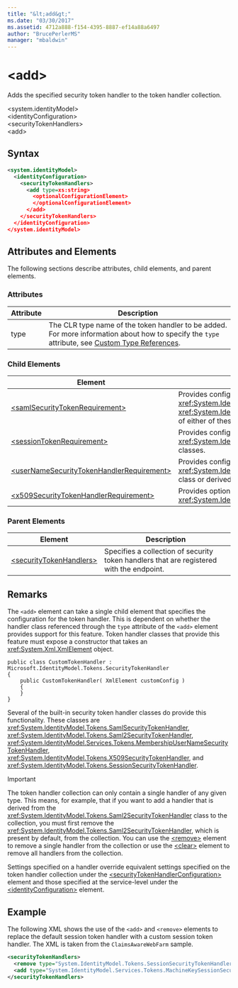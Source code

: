 ```yaml
---
title: "&lt;add&gt;"
ms.date: "03/30/2017"
ms.assetid: 4712a888-f154-4395-8887-ef14a88a6497
author: "BrucePerlerMS"
manager: "mbaldwin"
---
```

# &lt;add&gt;
Adds the specified security token handler to the token handler collection.  
  
 \<system.identityModel>  
\<identityConfiguration>  
\<securityTokenHandlers>  
\<add>  
  
## Syntax  
  
```xml  
<system.identityModel>  
  <identityConfiguration>  
    <securityTokenHandlers>  
      <add type=xs:string>  
        <optionalConfigurationElement>  
        </optionalConfigurationElement>  
      </add>  
    </securityTokenHandlers>  
  </identityConfiguration>  
</system.identityModel>  
```  
  
## Attributes and Elements  
 The following sections describe attributes, child elements, and parent elements.  
  
### Attributes  
  
|Attribute|Description|  
|---------------|-----------------|  
|type|The CLR type name of the token handler to be added. For more information about how to specify the `type` attribute, see [Custom Type References](http://msdn.microsoft.com/library/7286d2e3-c63d-49fd-abdc-ce2705f22c24).|  
  
### Child Elements  
  
|Element|Description|  
|-------------|-----------------|  
|[\<samlSecurityTokenRequirement>](../../../../../docs/framework/configure-apps/file-schema/windows-identity-foundation/samlsecuritytokenrequirement.md)|Provides configuration for the <xref:System.IdentityModel.Tokens.SamlSecurityTokenHandler> class, the <xref:System.IdentityModel.Tokens.Saml2SecurityTokenHandler> class, or a derived class of either of these classes.|  
|[\<sessionTokenRequirement>](../../../../../docs/framework/configure-apps/file-schema/windows-identity-foundation/sessiontokenrequirement.md)|Provides configuration for the <xref:System.IdentityModel.Tokens.SessionSecurityTokenHandler> class or derived classes.|  
|[\<userNameSecurityTokenHandlerRequirement>](../../../../../docs/framework/configure-apps/file-schema/windows-identity-foundation/usernamesecuritytokenhandlerrequirement.md)|Provides configuration for the <xref:System.IdentityModel.Services.Tokens.MembershipUserNameSecurityTokenHandler> class or derived classes.|  
|[\<x509SecurityTokenHandlerRequirement>](../../../../../docs/framework/configure-apps/file-schema/windows-identity-foundation/x509securitytokenhandlerrequirement.md)|Provides optional configuration for the <xref:System.IdentityModel.Tokens.X509SecurityTokenHandler> class or derived classes.|  
  
### Parent Elements  
  
|Element|Description|  
|-------------|-----------------|  
|[\<securityTokenHandlers>](../../../../../docs/framework/configure-apps/file-schema/windows-identity-foundation/securitytokenhandlers.md)|Specifies a collection of security token handlers that are registered with the endpoint.|  
  
## Remarks  
 The `<add>` element can take a single child element that specifies the configuration for the token handler. This is dependent on whether the handler class referenced through the `type` attribute of the `<add>` element provides support for this feature. Token handler classes that provide this feature must expose a constructor that takes an <xref:System.Xml.XmlElement> object.  
  
```  
public class CustomTokenHandler : Microsoft.IdentityModel.Tokens.SecurityTokenHandler  
{  
    public CustomTokenHandler( XmlElement customConfig )  
    {  
    }  
}  
```  
  
 Several of the built-in security token handler classes do provide this functionality. These classes are <xref:System.IdentityModel.Tokens.SamlSecurityTokenHandler>, <xref:System.IdentityModel.Tokens.Saml2SecurityTokenHandler>, <xref:System.IdentityModel.Services.Tokens.MembershipUserNameSecurityTokenHandler>, <xref:System.IdentityModel.Tokens.X509SecurityTokenHandler>, and <xref:System.IdentityModel.Tokens.SessionSecurityTokenHandler>.  
  
> [!IMPORTANT]
>  The token handler collection can only contain a single handler of any given type. This means, for example, that if you want to add a handler that is derived from the <xref:System.IdentityModel.Tokens.Saml2SecurityTokenHandler> class to the collection, you must first remove the <xref:System.IdentityModel.Tokens.Saml2SecurityTokenHandler>, which is present by default, from the collection. You can use the [\<remove>](../../../../../docs/framework/configure-apps/file-schema/windows-identity-foundation/remove.md) element to remove a single handler from the collection or use the [\<clear>](../../../../../docs/framework/configure-apps/file-schema/windows-identity-foundation/clear.md) element to remove all handlers from the collection.  
  
 Settings specified on a handler override equivalent settings specified on the token handler collection under the [\<securityTokenHandlerConfiguration>](../../../../../docs/framework/configure-apps/file-schema/windows-identity-foundation/securitytokenhandlerconfiguration.md) element and those specified at the service-level under the [\<identityConfiguration>](../../../../../docs/framework/configure-apps/file-schema/windows-identity-foundation/identityconfiguration.md) element.  
  
## Example  
 The following XML shows the use of the `<add>` and `<remove>` elements to replace the default session token handler with a custom session token handler. The XML is taken from the `ClaimsAwareWebFarm` sample.  
  
```xml  
<securityTokenHandlers>  
  <remove type="System.IdentityModel.Tokens.SessionSecurityTokenHandler, System.IdentityModel, Version=4.0.0.0, Culture=neutral, PublicKeyToken=b77a5c561934e089" />  
  <add type="System.IdentityModel.Services.Tokens.MachineKeySessionSecurityTokenHandler, System.IdentityModel.Services, Version=4.0.0.0, Culture=neutral, PublicKeyToken=b77a5c561934e089" />  
</securityTokenHandlers>  
```

